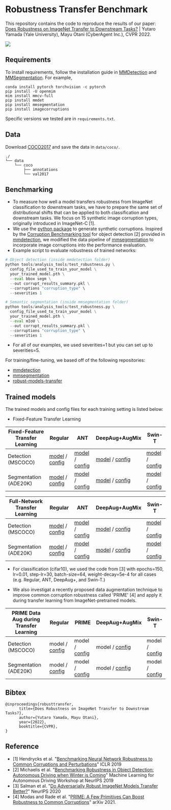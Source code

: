 # Robustness Transfer Benchmark 

This repository contains the code to reproduce the results of our paper:
[Does Robustness on ImageNet Transfer to Downstream Tasks?](https://arxiv.org/abs/2204.03934) | Yutaro Yamada (Yale University), Mayu Otani (CyberAgent Inc.), CVPR 2022.

![](https://i.imgur.com/7P0w0yo.png)

## Requirements
To install requirements, follow the installation guide in [MMDetection](https://mmdetection.readthedocs.io/en/latest/get_started.html#installation) and [MMSegmentation](https://mmsegmentation.readthedocs.io/en/latest/get_started.html#installation).
For example,

```
conda install pytorch torchvision -c pytorch
pip install -U openmim
mim install mmcv-full
pip install mmdet
pip install mmsegmentation
pip install imagecorruptions
```

Specific versions we tested are in `requirements.txt`.

## Data
Download [COCO2017](https://cocodataset.org/#download) and save the data in `data/coco/`.

```
./
└── data
    └── coco
        ├── annotations
        └── val2017
```

## Benchmarking

- To measure how well a model transfers robustness from ImageNet classification to downstream tasks, we have to prepare the same set of distributional shifts that can be applied to both classification and downstream tasks. We focus on 15 synthetic image corruption types, originally introduced in ImageNet-C [1]. 
- We use the [python package](https://github.com/bethgelab/imagecorruptions) to generate synthetic corruptions. Inspired by the [Corruption Benchmarking tool](https://mmdetection.readthedocs.io/en/latest/robustness_benchmarking.html) for object detection [2] provided in [mmdetection](https://github.com/open-mmlab/mmdetection), we modified the data pipeline of [mmsegmentation](https://github.com/open-mmlab/mmsegmentation) to incorporate image corruptions into the performance evaluation.
- Example script to evaluate robustness of trained networks:
```python
# Object detection (inside mmdetection folder)
python tools/analysis_tools/test_robustness.py \
  config_file_used_to_train_your_model \
  your_trained_model.pth \
  --eval bbox segm \
  --out corrupt_results_summary.pkl \
  --corruptions "corruption_type" \
  --severities 1

# Semantic segmentation (inside mmsegmentation folder)
python tools/analysis_tools/test_robustness.py \
  config_file_used_to_train_your_model \
  your_trained_model.pth \
  --eval mIoU \
  --out corrupt_results_summary.pkl \
  --corruptions "corruption_type" \
  --severities 1
```
- For all of our examples, we used severities=1 but you can set up to severities=5.


For training/fine-tuning, we based off of the following repositories:
- [mmdetection](https://github.com/open-mmlab/mmdetection)
- [mmsegmentation](https://github.com/open-mmlab/mmsegmentation)
- [robust-models-transfer](https://github.com/Microsoft/robust-models-transfer)

## Trained models 

The trained models and config files for each training setting is listed below:

- Fixed-Feature Transfer Learning

| Fixed-Feature Transfer Learning| Regular | ANT  | DeepAug+AugMix | Swin-T |
| ----------- | ----------- |----------- | -----------|-----------|
| Detection (MSCOCO)      |   [model](https://github.com/runopti/RobustDownstreamTransfer/releases/download/v1.0.0/fixedfeature_cocodetect_regular_epoch_24.pth) / [config](https://github.com/runopti/RobustDownstreamTransfer/blob/main/mmdetection/configs/mask_rcnn/mask_rcnn_r50_fpn_2x_lr0.04_coco_fixedfeature.py)     | [model](https://github.com/runopti/RobustDownstreamTransfer/releases/download/v1.0.0/fixedfeature_cocodetect_ant_epoch_24.pth) / [config](https://github.com/runopti/RobustDownstreamTransfer/blob/main/mmdetection/configs/mask_rcnn/mask_rcnn_r50_ant_fpn_2x_lr0.04_coco_fixedfeature.py) | [model](https://github.com/runopti/RobustDownstreamTransfer/releases/download/v1.0.0/fixedfeature_cocodetect_deepaugaugmix_epoch_24.pth) / [config](https://github.com/runopti/RobustDownstreamTransfer/blob/main/mmdetection/configs/mask_rcnn/mask_rcnn_r50_deepaug_augmix_fpn_2x_lr0.04_coco_fixedfeature.py) | [model](https://github.com/runopti/RobustDownstreamTransfer/releases/download/v1.0.0/fixedfeature_cocodetect_swinT_epoch_24.pth) / [config](https://github.com/runopti/RobustDownstreamTransfer/blob/main/configs/swin/mask_rcnn_swin-t-p4-w7_fpn_fp16_ms-crop-2x_coco_fixedfeature.py) |
| Segmentation (ADE20K)   | [model](https://github.com/runopti/RobustDownstreamTransfer/releases/download/v1.0.0/fixedfeature_ade20k_regular_iter_80000.pth) / [config](https://github.com/runopti/RobustDownstreamTransfer/blob/main/mmsegmentation/configs/upernet/upernet_r50_512x512_80k_ade20k_regular_fixedfeature.py)      | [model](https://github.com/runopti/RobustDownstreamTransfer/releases/download/v1.0.0/fixedfeature_ade20k_ant_iter_80000.pth) / [config](https://github.com/runopti/RobustDownstreamTransfer/blob/main/mmsegmentation/configs/upernet/upernet_r50_512x512_80k_ade20k_ant_fixedfeature.py) | [model](https://github.com/runopti/RobustDownstreamTransfer/releases/download/v1.0.0/fixedfeature_ade20k_deepaugaugmix_iter_80000.pth) / [config](https://github.com/runopti/RobustDownstreamTransfer/blob/main/mmsegmentation/configs/upernet/upernet_r50_512x512_80k_ade20k_deepaug_augmix_fixedfeature.py) | [model](https://github.com/runopti/RobustDownstreamTransfer/releases/download/v1.0.0/fixedfeature_ade20k_swinT_iter_80000.pth) / [config](https://github.com/runopti/RobustDownstreamTransfer/blob/main/mmsegmentation/configs/swin/upernet_swin_tiny_patch4_window7_512x512_80k_ade20k_pretrain_224x224_1K_fixedfeature.py) |


| Full-Network Transfer Learning| Regular | ANT  | DeepAug+AugMix | Swin-T |
| ----------- | ----------- |----------- | -----------|-----------|
| Detection (MSCOCO)      |   [model](https://github.com/runopti/RobustDownstreamTransfer/releases/download/v1.0.0/fullnetwork_cocodetect_regular_epoch_24.pth) / [config](https://github.com/runopti/RobustDownstreamTransfer/blob/main/mmdetection/configs/mask_rcnn/mask_rcnn_r50_fpn_2x_coco.py)     | [model](https://github.com/runopti/RobustDownstreamTransfer/releases/download/v1.0.0/fullnetwork_cocodetect_ant_epoch_24.pth) / [config](https://github.com/runopti/RobustDownstreamTransfer/blob/main/mmdetection/configs/mask_rcnn/mask_rcnn_r50_ant_fpn_2x_lr0.04_coco.py) | [model](https://github.com/runopti/RobustDownstreamTransfer/releases/download/v1.0.0/fullnetwork_cocodetect_deepaugaugmix_epoch_24.pth) / [config](https://github.com/runopti/RobustDownstreamTransfer/blob/main/mmdetection/configs/mask_rcnn/mask_rcnn_r50_deepaug_augmix_fpn_2x_lr0.04_coco.py) | [model](https://github.com/runopti/RobustDownstreamTransfer/releases/download/v1.0.0/fullnetwork_cocodetect_swinT_epoch_24.pth) / [config](https://github.com/runopti/RobustDownstreamTransfer/blob/main/mmdetection/configs/swin/mask_rcnn_swin-t-p4-w7_fpn_fp16_ms-crop-2x_coco.py) |
| Segmentation (ADE20K)   | [model](https://github.com/runopti/RobustDownstreamTransfer/releases/download/v1.0.0/fullnetwork_ade20k_regular_iter_80000.pth) / [config](https://github.com/runopti/RobustDownstreamTransfer/blob/main/mmsegmentation/configs/upernet/upernet_r50_512x512_80k_ade20k_regular.py)      | [model](https://github.com/runopti/RobustDownstreamTransfer/releases/download/v1.0.0/fullnetwork_ade20k_ant_iter_80000.pth) / [config](https://github.com/runopti/RobustDownstreamTransfer/blob/main/mmsegmentation/configs/upernet/upernet_r50_512x512_80k_ade20k_ant.py) | [model](https://github.com/runopti/RobustDownstreamTransfer/releases/download/v1.0.0/fullnetwork_ade20k_deepaugaugmix_iter_80000.pth) / [config](https://github.com/runopti/RobustDownstreamTransfer/blob/main/mmsegmentation/configs/upernet/upernet_r50_512x512_80k_ade20k_deepaug_augmix.py) | [model](https://github.com/runopti/RobustDownstreamTransfer/releases/download/v1.0.0/fullnetwork_ade20k_swinT_iter_80000.pth) / [config](https://github.com/runopti/RobustDownstreamTransfer/blob/main/mmsegmentation/configs/swin/upernet_swin_tiny_patch4_window7_512x512_80k_ade20k_pretrain_224x224_1K.py) |


- For classification (cifar10), we used the code from [3] with epochs=150, lr=0.01, step-lr=30, batch-size=64, weight-decay=5e-4 for all cases (e.g. Regular, ANT, DeepAug+, and Swin-T.)

- We also investigat a recently proposed data augmentation technique to improve common corruption robustness called 'PRIME' [4] and apply it during transfer learning from ImageNet-pretrained models.


| PRIME Data Aug during Transfer Learning| Regular | PRIME  | DeepAug+AugMix | Swin-T |
| ----------- | ----------- |----------- | -----------|-----------|
| Detection (MSCOCO)      |   model / [config](https://github.com/runopti/RobustDownstreamTransfer/blob/main/mmdetection/configs/mask_rcnn/mask_rcnn_r50_prime_fpn_2x_lr0.04_coco.py)     | model / [config](https://github.com/runopti/RobustDownstreamTransfer/blob/main/mmdetection/configs/mask_rcnn/mask_rcnn_r50_prime_while_finetune_prime_fpn_2x_lr0.04_coco.py) | model / [config](https://github.com/runopti/RobustDownstreamTransfer/blob/main/mmdetection/configs/mask_rcnn/mask_rcnn_r50_prime_while_finetune_deepaug_fpn_2x_lr0.04_coco.py) | model / [config](https://github.com/runopti/RobustDownstreamTransfer/blob/main/mmdetection/configs/swin/mask_rcnn_prime_while_finetune_swin-t-p4-w7_fpn_fp16_ms-crop-2x_coco.py) |
| Segmentation (ADE20K)   | model / [config](https://github.com/runopti/RobustDownstreamTransfer/blob/main/mmsegmentation/configs/upernet/upernet_r50_512x512_80k_ade20k_prime_while_finetune_regular.py)      | model / [config](https://github.com/runopti/RobustDownstreamTransfer/blob/main/mmsegmentation/configs/upernet/upernet_r50_512x512_80k_ade20k_prime_while_finetune_prime.py) | model / [config](https://github.com/runopti/RobustDownstreamTransfer/blob/main/mmsegmentation/configs/upernet/upernet_r50_512x512_80k_ade20k_prime_while_finetune_deepaug_augmix.py) | model / [config](https://github.com/runopti/RobustDownstreamTransfer/blob/main/mmsegmentation/configs/swin/upernet_swin_tiny_patch4_window7_512x512_80k_ade20k_pretrain_224x224_1K_prime_while_finetune.py) |




## Bibtex
```
@inproceedings{robusttransfer,
      title={Does Robustness on ImageNet Transfer to Downstream Tasks?},
      author={Yutaro Yamada, Mayu Otani},
      year={2022},
      booktitle={CVPR},
}
```

## Reference
 - [1] Hendrycks et al. "[Benchmarking Neural Network Robustness to Common Corruptions and Perturbations](https://arxiv.org/abs/1903.12261)" ICLR 2019
 - [2]  Michaelis et al. "[Benchmarking Robustness in Object Detection:
Autonomous Driving when Winter is Coming](https://arxiv.org/abs/1907.07484)" Machine Learning for Autonomous Driving Workshop at NeurIPS 2019
 - [3] Salman et al. "[Do Adversarially Robust ImageNet Models Transfer Better?](https://github.com/Microsoft/robust-models-transfer)" NeurIPS 2020
 - [4] Modas and Rade et al. "[PRIME: A Few Primitives Can Boost
Robustness to Common Corruptions](https://arxiv.org/abs/2112.13547)" arXiv 2021. 


